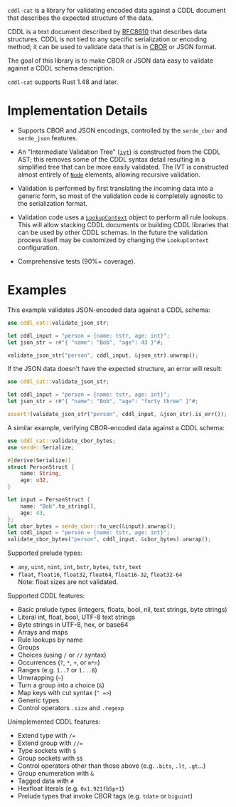 <!-- cargo-sync-readme start -->

`cddl-cat` is a library for validating encoded data against a CDDL
document that describes the expected structure of the data.

CDDL is a text document described by [RFC8610] that describes data
structures.  CDDL is not tied to any specific serialization or encoding
method; it can be used to validate data that is in [CBOR] or JSON format.

The goal of this library is to make CBOR or JSON data easy to validate
against a CDDL schema description.

`cddl-cat` supports Rust 1.48 and later.

# Implementation Details

- Supports CBOR and JSON encodings, controlled by the `serde_cbor` and
  `serde_json` features.

- An "Intermediate Validation Tree" ([`ivt`](https://docs.rs/cddl-cat/latest/cddl-cat/ivt/)) is constructed
  from the CDDL AST; this removes some of the CDDL syntax detail resulting
  in a simplified tree that can be more easily validated. The IVT is
  constructed almost entirely of [`Node`](https://docs.rs/cddl-cat/latest/cddl-cat/ivt/enum.Node.html) elements,
  allowing recursive validation.

- Validation is performed by first translating the incoming data into
  a generic form, so most of the validation code is completely agnostic
  to the serialization format.

- Validation code uses a [`LookupContext`](https://docs.rs/cddl-cat/latest/cddl-cat/context/trait.LookupContext.html) object
  to perform all rule lookups. This will allow stacking CDDL documents or
  building CDDL libraries that can be used by other CDDL schemas.  In the
  future the validation process itself may be customized by changing the
  `LookupContext` configuration.

- Comprehensive tests (90%+ coverage).

# Examples

This example validates JSON-encoded data against a CDDL schema:

```rust
use cddl_cat::validate_json_str;

let cddl_input = "person = {name: tstr, age: int}";
let json_str = r#"{ "name": "Bob", "age": 43 }"#;

validate_json_str("person", cddl_input, &json_str).unwrap();
```

If the JSON data doesn't have the expected structure, an error will
result:
```rust
use cddl_cat::validate_json_str;

let cddl_input = "person = {name: tstr, age: int}";
let json_str = r#"{ "name": "Bob", "age": "forty three" }"#;

assert!(validate_json_str("person", cddl_input, &json_str).is_err());
```

A similar example, verifying CBOR-encoded data against a CDDL schema:
```rust
use cddl_cat::validate_cbor_bytes;
use serde::Serialize;

#[derive(Serialize)]
struct PersonStruct {
    name: String,
    age: u32,
}

let input = PersonStruct {
    name: "Bob".to_string(),
    age: 43,
};
let cbor_bytes = serde_cbor::to_vec(&input).unwrap();
let cddl_input = "person = {name: tstr, age: int}";
validate_cbor_bytes("person", cddl_input, &cbor_bytes).unwrap();
```
Supported prelude types:
- `any`, `uint`, `nint`, `int`, `bstr`, `bytes`, `tstr`, `text`
- `float`, `float16`, `float32`, `float64`, `float16-32`, `float32-64` \
Note: float sizes are not validated.

Supported CDDL features:
- Basic prelude types (integers, floats, bool, nil, text strings, byte strings)
- Literal int, float, bool, UTF-8 text strings
- Byte strings in UTF-8, hex, or base64
- Arrays and maps
- Rule lookups by name
- Groups
- Choices (using `/` or `//` syntax)
- Occurrences (`?`, `*`, `+`, or `m*n`)
- Ranges (e.g. `1..7` or `1...8`)
- Unwrapping (`~`)
- Turn a group into a choice (`&`)
- Map keys with cut syntax (`^ =>`)
- Generic types
- Control operators `.size` and `.regexp`

Unimplemented CDDL features:
- Extend type with `/=`
- Extend group with `//=`
- Type sockets with `$`
- Group sockets with `$$`
- Control operators other than those above (e.g. `.bits`, `.lt`, `.gt`...)
- Group enumeration with `&`
- Tagged data with `#`
- Hexfloat literals (e.g. `0x1.921fb5p+1`)
- Prelude types that invoke CBOR tags (e.g. `tdate` or `biguint`)

[RFC8610]: https://tools.ietf.org/html/rfc8610
[CBOR]: https://cbor.io/

<!-- cargo-sync-readme end -->

